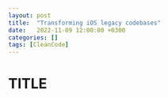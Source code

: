 ```yaml
---
layout: post
title:  "Transforming iOS legacy codebases"
date:   2022-11-09 12:00:00 +0300
categories: []
tags: [CleanCode]
---
```


# TITLE
